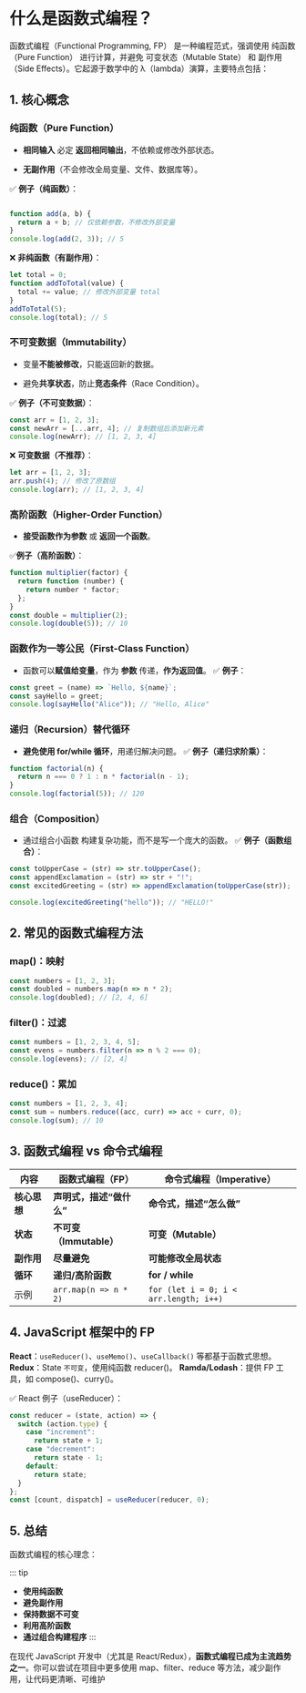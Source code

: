 # 什么是函数式编程？

函数式编程（Functional Programming, FP） 是一种编程范式，强调使用 纯函数（Pure Function） 进行计算，并避免 可变状态（Mutable State） 和 副作用（Side Effects）。它起源于数学中的 λ（lambda）演算，主要特点包括：

## 1. 核心概念

### 纯函数（Pure Function）

- **相同输入** 必定 **返回相同输出**，不依赖或修改外部状态。

- **无副作用**（不会修改全局变量、文件、数据库等）。

✅ **例子（纯函数）**：

```js

function add(a, b) {
  return a + b; // 仅依赖参数，不修改外部变量
}
console.log(add(2, 3)); // 5
```

❌ **非纯函数（有副作用）**：

```js
let total = 0;
function addToTotal(value) {
  total += value; // 修改外部变量 total
}
addToTotal(5);
console.log(total); // 5
```


### 不可变数据（Immutability）

- 变量**不能被修改**，只能返回新的数据。

- 避免**共享状态**，防止**竞态条件**（Race Condition）。

✅ **例子（不可变数据）**：

```js
const arr = [1, 2, 3];
const newArr = [...arr, 4]; // 复制数组后添加新元素
console.log(newArr); // [1, 2, 3, 4]
```

❌ **可变数据（不推荐）**：

```js
let arr = [1, 2, 3];
arr.push(4); // 修改了原数组
console.log(arr); // [1, 2, 3, 4]
```

### 高阶函数（Higher-Order Function）

- **接受函数作为参数** 或 **返回一个函数**。

✅**例子（高阶函数）**：

```js
function multiplier(factor) {
  return function (number) {
    return number * factor;
  };
}
const double = multiplier(2);
console.log(double(5)); // 10
```

### 函数作为一等公民（First-Class Function）

- 函数可以**赋值给变量**，作为 **参数** 传递，**作为返回值**。
✅ **例子**：

```js
const greet = (name) => `Hello, ${name}`;
const sayHello = greet;
console.log(sayHello("Alice")); // "Hello, Alice"
```

### 递归（Recursion）替代循环

- **避免使用 for/while 循环**，用递归解决问题。
✅ **例子（递归求阶乘）**：

```js
function factorial(n) {
  return n === 0 ? 1 : n * factorial(n - 1);
}
console.log(factorial(5)); // 120
```

### 组合（Composition）

- 通过组合小函数 构建复杂功能，而不是写一个庞大的函数。
✅ **例子（函数组合）**：

```js
const toUpperCase = (str) => str.toUpperCase();
const appendExclamation = (str) => str + "!";
const excitedGreeting = (str) => appendExclamation(toUpperCase(str));

console.log(excitedGreeting("hello")); // "HELLO!"
```

## 2. 常见的函数式编程方法

### map()：映射

```js
const numbers = [1, 2, 3];
const doubled = numbers.map(n => n * 2);
console.log(doubled); // [2, 4, 6]
```

### filter()：过滤

```js
const numbers = [1, 2, 3, 4, 5];
const evens = numbers.filter(n => n % 2 === 0);
console.log(evens); // [2, 4]
```

### reduce()：累加

```js
const numbers = [1, 2, 3, 4];
const sum = numbers.reduce((acc, curr) => acc + curr, 0);
console.log(sum); // 10
```

## 3. 函数式编程 vs 命令式编程

| 内容 | 函数式编程（FP）| 命令式编程（Imperative）|
| ------ | ------ | ----------- |
|**核心思想** | **声明式，描述“做什么”** | **命令式，描述“怎么做”** |
|**状态** | **不可变（Immutable）**| **可变（Mutable）**|
|**副作用**| **尽量避免** | **可能修改全局状态** |
|**循环**| **递归/高阶函数** | **for / while** |
|示例 |`arr.map(n => n * 2)` |`for (let i = 0; i < arr.length; i++)`|

## 4. JavaScript 框架中的 FP

**React**：`useReducer()`、`useMemo()`、`useCallback()` 等都基于函数式思想。
**Redux**：State `不可变`，使用纯函数 reducer()。
**Ramda/Lodash**：提供 FP 工具，如 compose()、curry()。

✅ React 例子（useReducer）：

```js
const reducer = (state, action) => {
  switch (action.type) {
    case "increment":
      return state + 1;
    case "decrement":
      return state - 1;
    default:
      return state;
  }
};
const [count, dispatch] = useReducer(reducer, 0);
```

## 5. 总结

函数式编程的核心理念：

::: tip

- **使用纯函数**
- **避免副作用**
- **保持数据不可变**
- **利用高阶函数**
- **通过组合构建程序**
:::

在现代 JavaScript 开发中（尤其是 React/Redux），**函数式编程已成为主流趋势之一**。你可以尝试在项目中更多使用 map、filter、reduce 等方法，减少副作用，让代码更清晰、可维护
